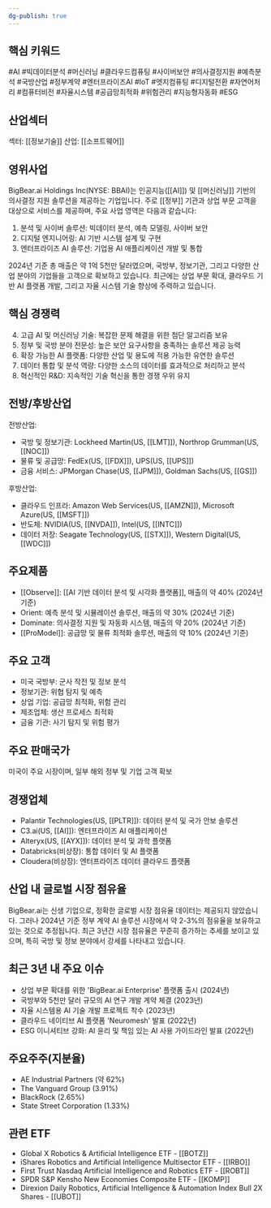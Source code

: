 ```yaml
---
dg-publish: true
---
```

## 핵심 키워드

#AI #빅데이터분석 #머신러닝 #클라우드컴퓨팅 #사이버보안 #의사결정지원 #예측분석 #국방산업 #정부계약 #엔터프라이즈AI #IoT #엣지컴퓨팅 #디지털전환 #자연어처리 #컴퓨터비전 #자율시스템 #공급망최적화 #위험관리 #지능형자동화 #ESG

## 산업섹터

섹터: [[정보기술]]
산업: [[소프트웨어]]

## 영위사업

BigBear.ai Holdings Inc(NYSE: BBAI)는 인공지능([[AI]]) 및 [[머신러닝]] 기반의 의사결정 지원 솔루션을 제공하는 기업입니다. 주로 [[정부]] 기관과 상업 부문 고객을 대상으로 서비스를 제공하며, 주요 사업 영역은 다음과 같습니다:

1. 분석 및 사이버 솔루션: 빅데이터 분석, 예측 모델링, 사이버 보안
2. 디지털 엔지니어링: AI 기반 시스템 설계 및 구현
3. 엔터프라이즈 AI 솔루션: 기업용 AI 애플리케이션 개발 및 통합

2024년 기준 총 매출은 약 1억 5천만 달러였으며, 국방부, 정보기관, 그리고 다양한 산업 분야의 기업들을 고객으로 확보하고 있습니다. 최근에는 상업 부문 확대, 클라우드 기반 AI 플랫폼 개발, 그리고 자율 시스템 기술 향상에 주력하고 있습니다.

## 핵심 경쟁력

4. 고급 AI 및 머신러닝 기술: 복잡한 문제 해결을 위한 첨단 알고리즘 보유
5. 정부 및 국방 분야 전문성: 높은 보안 요구사항을 충족하는 솔루션 제공 능력
6. 확장 가능한 AI 플랫폼: 다양한 산업 및 용도에 적용 가능한 유연한 솔루션
7. 데이터 통합 및 분석 역량: 다양한 소스의 데이터를 효과적으로 처리하고 분석
8. 혁신적인 R&D: 지속적인 기술 혁신을 통한 경쟁 우위 유지

## 전방/후방산업

전방산업:

- 국방 및 정보기관: Lockheed Martin(US, [[LMT]]), Northrop Grumman(US, [[NOC]])
- 물류 및 공급망: FedEx(US, [[FDX]]), UPS(US, [[UPS]])
- 금융 서비스: JPMorgan Chase(US, [[JPM]]), Goldman Sachs(US, [[GS]])

후방산업:

- 클라우드 인프라: Amazon Web Services(US, [[AMZN]]), Microsoft Azure(US, [[MSFT]])
- 반도체: NVIDIA(US, [[NVDA]]), Intel(US, [[INTC]])
- 데이터 저장: Seagate Technology(US, [[STX]]), Western Digital(US, [[WDC]])

## 주요제품

- [[Observe]]: [[AI 기반 데이터 분석 및 시각화 플랫폼]], 매출의 약 40% (2024년 기준)
- Orient: 예측 분석 및 시뮬레이션 솔루션, 매출의 약 30% (2024년 기준)
- Dominate: 의사결정 지원 및 자동화 시스템, 매출의 약 20% (2024년 기준)
- [[ProModel]]: 공급망 및 물류 최적화 솔루션, 매출의 약 10% (2024년 기준)

## 주요 고객

- 미국 국방부: 군사 작전 및 정보 분석
- 정보기관: 위협 탐지 및 예측
- 상업 기업: 공급망 최적화, 위험 관리
- 제조업체: 생산 프로세스 최적화
- 금융 기관: 사기 탐지 및 위험 평가

## 주요 판매국가

미국이 주요 시장이며, 일부 해외 정부 및 기업 고객 확보

## 경쟁업체

- Palantir Technologies(US, [[PLTR]]): 데이터 분석 및 국가 안보 솔루션
- C3.ai(US, [[AI]]): 엔터프라이즈 AI 애플리케이션
- Alteryx(US, [[AYX]]): 데이터 분석 및 과학 플랫폼
- Databricks(비상장): 통합 데이터 및 AI 플랫폼
- Cloudera(비상장): 엔터프라이즈 데이터 클라우드 플랫폼

## 산업 내 글로벌 시장 점유율

BigBear.ai는 신생 기업으로, 정확한 글로벌 시장 점유율 데이터는 제공되지 않았습니다. 그러나 2024년 기준 정부 계약 AI 솔루션 시장에서 약 2-3%의 점유율을 보유하고 있는 것으로 추정됩니다. 최근 3년간 시장 점유율은 꾸준히 증가하는 추세를 보이고 있으며, 특히 국방 및 정보 분야에서 강세를 나타내고 있습니다.

## 최근 3년 내 주요 이슈

- 상업 부문 확대를 위한 'BigBear.ai Enterprise' 플랫폼 출시 (2024년)
- 국방부와 5천만 달러 규모의 AI 연구 개발 계약 체결 (2023년)
- 자율 시스템용 AI 기술 개발 프로젝트 착수 (2023년)
- 클라우드 네이티브 AI 플랫폼 'Neuromesh' 발표 (2022년)
- ESG 이니셔티브 강화: AI 윤리 및 책임 있는 AI 사용 가이드라인 발표 (2022년)

## 주요주주(지분율)

- AE Industrial Partners (약 62%)
- The Vanguard Group (3.91%)
- BlackRock (2.65%)
- State Street Corporation (1.33%)

## 관련 ETF

- Global X Robotics & Artificial Intelligence ETF - [[BOTZ]]
- iShares Robotics and Artificial Intelligence Multisector ETF - [[IRBO]]
- First Trust Nasdaq Artificial Intelligence and Robotics ETF - [[ROBT]]
- SPDR S&P Kensho New Economies Composite ETF - [[KOMP]]
- Direxion Daily Robotics, Artificial Intelligence & Automation Index Bull 2X Shares - [[UBOT]]